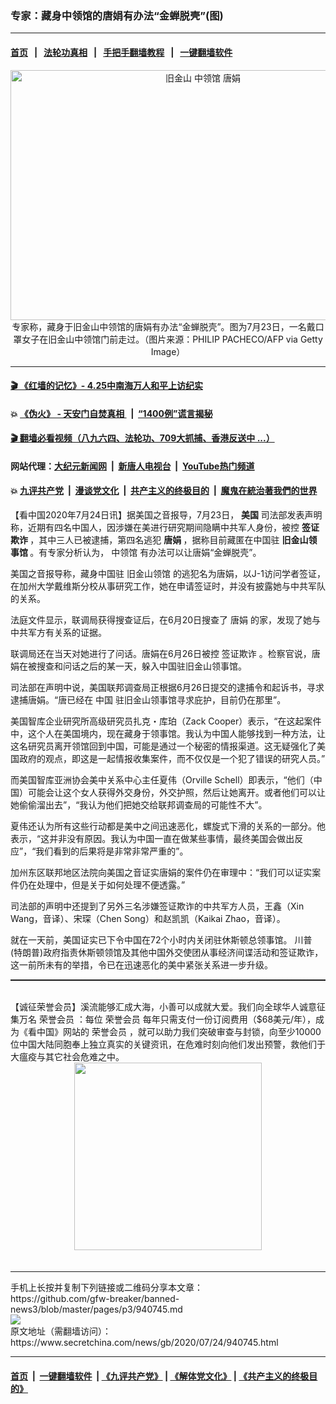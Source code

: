 ### 专家：藏身中领馆的唐娟有办法“金蝉脱壳”(图)
------------------------

#### [首页](https://github.com/gfw-breaker/banned-news3/blob/master/README.md) &nbsp;&nbsp;|&nbsp;&nbsp; [法轮功真相](https://github.com/begood0513/basic/blob/master/README.md)  &nbsp;&nbsp;|&nbsp;&nbsp; [手把手翻墙教程](https://github.com/gfw-breaker/guides/wiki)  &nbsp;&nbsp;|&nbsp;&nbsp; [一键翻墙软件](https://github.com/gfw-breaker/nogfw/blob/master/README.md)  



<div class="article_right" style="fone-color:#000">
 <p style="text-align:center">
  <img alt="旧金山 中领馆 唐娟 " src="https://img3.secretchina.com/pic/2020/7-24/p2739741a904360871-ss.jpg" style="height:400px; width:600px"/>
  <br>
   专家称，藏身于旧金山中领馆的唐娟有办法“金蝉脱壳”。图为7月23日，一名戴口罩女子在旧金山中领馆门前走过。（图片来源：PHILIP PACHECO/AFP via Getty Image）
   <span id="hideid" name="hideid" style="color:red;display:none;">
    <span href="https://www.secretchina.com">
    </span>
   </span>
  </br>
 </p>
 <div id="txt-mid1-t21-2017">
  

---

#### [ 🎬  《红墙的记忆》- 4.25中南海万人和平上访纪实](http://141.164.39.94:10000/videos/legend/425.html)

#### 💥 [《伪火》 - 天安门自焚真相 ](http://141.164.39.94:10000/videos/blog/weihuo.html)&nbsp; |&nbsp; [“1400例”谎言揭秘  ](http://141.164.39.94:10000/videos/blog/jiexi1400.html)

#### [ 🎬  翻墙必看视频（八九六四、法轮功、709大抓捕、香港反送中 ...）](https://github.com/gfw-breaker/links/blob/master/banned.md)

#### 网站代理：[大纪元新闻网](http://167.172.10.89:10080/gb/) &nbsp;|&nbsp; [新唐人电视台](http://167.172.10.89:8808/gb/) &nbsp;|&nbsp; [YouTube热门频道](http://158.247.203.241/youtube.html)

#### 💥 [九评共产党](http://141.164.39.94:10000/videos/res/jiuping/)&nbsp; |&nbsp; [漫谈党文化](http://141.164.39.94:10000/videos/res/mtdwh/)&nbsp; |&nbsp; [共产主义的终极目的](http://141.164.39.94:10000/videos/res/zjmd/)&nbsp; |&nbsp; [魔鬼在統治著我們的世界](http://141.164.39.94:10000/videos/res/TheSpecter/)  


  </div>
 </div>
 <p>
  【看中国2020年7月24日讯】据美国之音报导，7月23日，
  <strong>
   美国
  </strong>
  司法部发表声明称，近期有四名中国人，因涉嫌在美进行研究期间隐瞒中共军人身份，被控
  <strong>
   签证欺诈
  </strong>
  ，其中三人已被逮捕，第四名逃犯
  <strong>
   唐娟
  </strong>
  ，据称目前藏匿在中国驻
  <strong>
   旧金山领事馆
  </strong>
  。有专家分析认为，
  <span href="https://www.secretchina.com/news/gb/tag/中领馆" target="_blank">
   中领馆
  </span>
  有办法可以让唐娟“金蝉脱壳”。
  <span id="hideid" name="hideid" style="color:red;display:none;">
   <span href="https://www.secretchina.com">
   </span>
  </span>
 </p>
 <p>
  美国之音报导称，藏身中国驻
  <span href="https://zh.wikipedia.org/wiki/%E4%B8%AD%E5%9B%BD%E9%A9%BB%E6%97%A7%E9%87%91%E5%B1%B1%E6%80%BB%E9%A2%86%E4%BA%8B%E9%A6%86" target="_blank">
   旧金山领馆
  </span>
  的逃犯名为唐娟，以J-1访问学者签证，在加州大学戴维斯分校从事研究工作，她在申请签证时，并没有披露她与中共军队的关系。
 </p>
 <p>
  法庭文件显示，联调局获得搜查证后，在6月20日搜查了
  <span href="https://www.secretchina.com/news/gb/tag/唐娟" target="_blank">
   唐娟
  </span>
  的家，发现了她与中共军方有关系的证据。
 </p>
 <p>
  联调局还在当天对她进行了问话。唐娟在6月26日被控
  <span href="https://www.secretchina.com/news/gb/tag/签证欺诈" target="_blank">
   签证欺诈
  </span>
  。检察官说，唐娟在被搜查和问话之后的某一天，躲入中国驻旧金山领事馆。
 </p>
 <p>
  司法部在声明中说，美国联邦调查局正根据6月26日提交的逮捕令和起诉书，寻求逮捕唐娟。“唐已经在
  <span href="https://www.secretchina.com" target="_blank">
   中国
  </span>
  驻旧金山领事馆寻求庇护，目前仍在那里”。
 </p>
 <p>
  美国智库企业研究所高级研究员扎克・库珀（Zack Cooper）表示，“在这起案件中，这个人在美国境内，现在藏身于领事馆。我认为中国人能够找到一种方法，让这名研究员离开领馆回到中国，可能是通过一个秘密的情报渠道。这无疑强化了美国政府的观点，即这是一起情报收集案件，而不仅仅是一个犯了错误的研究人员。”
 </p>
 <center>
  <div style="max-width: 632px;height:180px; display: none; text-align: center; margin: 0 auto; overflow: hidden;overflow-x: hidden;">
   <div id="taboola-midarticle-thumbnails" style="max-width: 632px;height:180px;overflow: hidden;overflow-x: hidden;">
   </div>
  </div>
  <div>
   <center>
    <div id="div-gpt-ad-1589559869784-0">
    </div>
   </center>
  </div>
 </center>
 <p>
  而美国智库亚洲协会美中关系中心主任夏伟（Orville Schell）即表示，“他们（中国）可能会让这个女人获得外交身份，外交护照，然后让她离开。或者他们可以让她偷偷溜出去”，“我认为他们把她交给联邦调查局的可能性不大”。
 </p>
 <center>
  <div style="max-width: 632px;height:180px; display: none; text-align: center; margin: 0 auto; overflow: hidden;overflow-x: hidden;">
   <div id="taboola-midarticle-thumbnails" style="max-width: 632px;height:180px;overflow: hidden;overflow-x: hidden;">
   </div>
  </div>
  <div>
   <center>
    <div id="div-gpt-ad-1589559869784-0">
    </div>
   </center>
  </div>
 </center>
 <p>
  夏伟还认为所有这些行动都是美中之间迅速恶化，螺旋式下滑的关系的一部分。他表示，“这并非没有原因。我认为中国一直在做某些事情，最终美国会做出反应”，“我们看到的后果将是非常非常严重的”。
 </p>
 <center>
  <div style="max-width: 632px;height:180px; display: none; text-align: center; margin: 0 auto; overflow: hidden;overflow-x: hidden;">
   <div id="taboola-midarticle-thumbnails" style="max-width: 632px;height:180px;overflow: hidden;overflow-x: hidden;">
   </div>
  </div>
  <div>
   <center>
    <div id="div-gpt-ad-1589559869784-0">
    </div>
   </center>
  </div>
 </center>
 <p>
  加州东区联邦地区法院向美国之音证实唐娟的案件仍在审理中：“我们可以证实案件仍在处理中，但是关于如何处理不便透露。”
 </p>
 <center>
  <div style="max-width: 632px;height:180px; display: none; text-align: center; margin: 0 auto; overflow: hidden;overflow-x: hidden;">
   <div id="taboola-midarticle-thumbnails" style="max-width: 632px;height:180px;overflow: hidden;overflow-x: hidden;">
   </div>
  </div>
  <div>
   <center>
    <div id="div-gpt-ad-1589559869784-0">
    </div>
   </center>
  </div>
 </center>
 <p>
  司法部的声明中还提到了另外三名涉嫌签证欺诈的中共军方人员，王鑫（Xin Wang，音译）、宋琛（Chen Song）和赵凯凯（Kaikai Zhao，音译）。
 </p>
 <center>
  <div style="max-width: 632px;height:180px; display: none; text-align: center; margin: 0 auto; overflow: hidden;overflow-x: hidden;">
   <div id="taboola-midarticle-thumbnails" style="max-width: 632px;height:180px;overflow: hidden;overflow-x: hidden;">
   </div>
  </div>
  <div>
   <center>
    <div id="div-gpt-ad-1589559869784-0">
    </div>
   </center>
  </div>
 </center>
 <p>
  就在一天前，美国证实已下令中国在72个小时内关闭驻休斯顿总领事馆。
  <span href="https://www.secretchina.com/news/gb/tag/川普" target="_blank">
   川普
  </span>
  (特朗普)政府指责休斯顿领馆及其他中国外交使团从事经济间谍活动和签证欺诈，这一前所未有的举措，令已在迅速恶化的美中紧张关系进一步升级。
 </p>
 <center>
  <div style="max-width: 632px;height:180px; display: none; text-align: center; margin: 0 auto; overflow: hidden;overflow-x: hidden;">
   <div id="taboola-midarticle-thumbnails" style="max-width: 632px;height:180px;overflow: hidden;overflow-x: hidden;">
   </div>
  </div>
  <div>
   <center>
    <div id="div-gpt-ad-1589559869784-0">
    </div>
   </center>
  </div>
 </center>
 <p style="margin-bottom:8px;">
  <hr style="border-top: 1px dashed  ;" width="100%"/>
  <br/>
  【诚征荣誉会员】溪流能够汇成大海，小善可以成就大爱。我们向全球华人诚意征集万名
  <span href="/kzgd/subscribe.html" target="_blank">
   荣誉会员
  </span>
  ：每位
  <span href="/kzgd/subscribe.html" target="_blank">
   荣誉会员
  </span>
  每年只需支付一份订阅费用（$68美元/年），成为《看中国》网站的
  <span href="/kzgd/subscribe.html" target="_blank">
   荣誉会员
  </span>
  ，就可以助力我们突破审查与封锁，向至少10000位中国大陆同胞奉上独立真实的关键资讯，在危难时刻向他们发出预警，救他们于大瘟疫与其它社会危难之中。
  <center>
   <span href="https://account.secretchina.com/planshopcart.php?pid=2020plana&amp;carf=add&amp;code=b5">
    <img src="https://img3.secretchina.com/pic/2020/7-21/p2736951a334373943.jpg" width="300px"/>
   </span>
  </center>
  <center>
   <div style="max-width: 632px;height:180px; display: none; text-align: center; margin: 0 auto; overflow: hidden;overflow-x: hidden;">
    <div id="taboola-midarticle-thumbnails" style="max-width: 632px;height:180px;overflow: hidden;overflow-x: hidden;">
    </div>
   </div>
   <div>
    <center>
     <div id="div-gpt-ad-1589559869784-0">
     </div>
    </center>
   </div>
  </center>
  <center>
   <div>
    <div id="txt-mid2-t22-2017" style="display: block;margin-top:8px;max-height: 351px;  overflow: hidden;">
     <div id="SC-21xx">
     </div>
     <ins class="adsbygoogle" data-ad-client="ca-pub-1276641434651360" data-ad-format="auto" data-ad-slot="4301710469" data-full-width-responsive="true" style="display:block">
     </ins>
    </div>
   </div>
  </center>
  <div style="padding-top:12px;">
  </div>
 </p>
</div>

<hr/>
手机上长按并复制下列链接或二维码分享本文章：<br/>
https://github.com/gfw-breaker/banned-news3/blob/master/pages/p3/940745.md <br/>
<a href='https://github.com/gfw-breaker/banned-news3/blob/master/pages/p3/940745.md'><img src='https://github.com/gfw-breaker/banned-news3/blob/master/pages/p3/940745.md.png'/></a> <br/>
原文地址（需翻墙访问）：https://www.secretchina.com/news/gb/2020/07/24/940745.html


------------------------
#### [首页](https://github.com/gfw-breaker/banned-news3/blob/master/README.md) &nbsp;|&nbsp; [一键翻墙软件](https://github.com/gfw-breaker/nogfw/blob/master/README.md) &nbsp;| [《九评共产党》](https://github.com/gfw-breaker/9ping.md/blob/master/README.md#九评之一评共产党是什么) | [《解体党文化》](https://github.com/gfw-breaker/jtdwh.md/blob/master/README.md) | [《共产主义的终极目的》](https://github.com/gfw-breaker/gczydzjmd.md/blob/master/README.md)


<img src='http://gfw-breaker.win/banned-news3/pages/p3/940745.md' width='0px' height='0px'/>